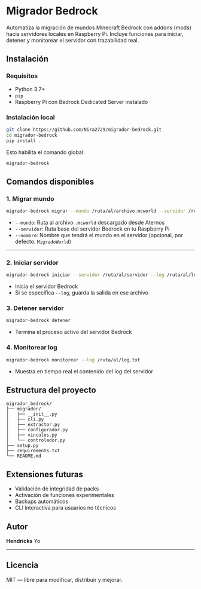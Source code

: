 # Migrador Bedrock 

Automatiza la migración de mundos Minecraft Bedrock con addons (mods) hacia servidores locales en Raspberry Pi. Incluye funciones para iniciar, detener y monitorear el servidor con trazabilidad real.

##  Instalación

### Requisitos
- Python 3.7+
- `pip`
- Raspberry Pi con Bedrock Dedicated Server instalado

### Instalación local

```bash
git clone https://github.com/Nira2729/migrador-bedrock.git
cd migrador-bedrock
pip install .
```

Esto habilita el comando global:

```bash
migrador-bedrock
```

##  Comandos disponibles

### 1. Migrar mundo

```bash
migrador-bedrock migrar --mundo /ruta/al/archivo.mcworld --servidor /ruta/al/servidor --nombre NombreDelMundo
```

- `--mundo`: Ruta al archivo `.mcworld` descargado desde Aternos
- `--servidor`: Ruta base del servidor Bedrock en tu Raspberry Pi
- `--nombre`: Nombre que tendrá el mundo en el servidor (opcional, por defecto: `MigradoWorld`)

---

### 2. Iniciar servidor

```bash
migrador-bedrock iniciar --servidor /ruta/al/servidor --log /ruta/al/log.txt
```

- Inicia el servidor Bedrock
- Si se especifica `--log`, guarda la salida en ese archivo

### 3. Detener servidor

```bash
migrador-bedrock detener
```

- Termina el proceso activo del servidor Bedrock

### 4. Monitorear log

```bash
migrador-bedrock monitorear --log /ruta/al/log.txt
```

- Muestra en tiempo real el contenido del log del servidor

##  Estructura del proyecto

```
migrador_bedrock/
├── migrador/
│   ├── __init__.py
│   ├── cli.py
│   ├── extractor.py
│   ├── configurador.py
│   ├── vinculos.py
│   └── controlador.py
├── setup.py
├── requirements.txt
└── README.md
```

##  Extensiones futuras

- Validación de integridad de packs
- Activación de funciones experimentales
- Backups automáticos
- CLI interactiva para usuarios no técnicos

##  Autor

**Hendricks** Yo

---

##  Licencia

MIT — libre para modificar, distribuir y mejorar.
```



